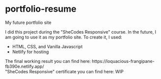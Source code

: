 # portfolio-resume
My future portfolio site

I did this project during the "SheCodes Responsive" course. In the future, I am going to use it as my portfolio site. To create it, I used: <br/>
<ul>
<li>HTML, CSS, and Vanilla Javascript</li>
<li>Netlify for hosting</li>
</ul>
The final working result you can find here: https://loquacious-frangipane-fb390e.netlify.app/ <br/>
"SheCodes Responsive" certificate you can find here: WIP

